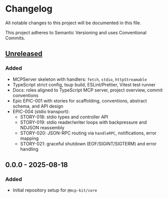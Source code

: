 # Changelog

All notable changes to this project will be documented in this file.

This project adheres to Semantic Versioning and uses Conventional Commits.

## [Unreleased]

### Added
- MCPServer skeleton with handlers: `fetch`, `stdio`, `httpStreamable`
- TypeScript strict config, tsup build, ESLint/Prettier, Vitest test runner
- Docs: roles aligned to TypeScript MCP server, project overview, commit conventions
- Epic EPIC-001 with stories for scaffolding, conventions, abstract schema, and API design
 - EPIC-004 (stdio transport):
   - STORY-018: stdio types and controller API
   - STORY-019: stdio reader/writer loops with backpressure and NDJSON reassembly
   - STORY-020: JSON-RPC routing via `handleRPC`, notifications, error mapping
   - STORY-021: graceful shutdown (EOF/SIGINT/SIGTERM) and error handling

## 0.0.0 - 2025-08-18

### Added
- Initial repository setup for `@mcp-kit/core`

[Unreleased]: https://example.com/compare/v0.0.0...HEAD
